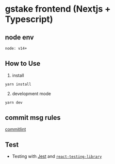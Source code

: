 # gstake frontend (Nextjs + Typescript)

## node env

```bash
node: v14+
```

## How to Use

1. install

```bash
yarn install
```

2. development mode

```bash
yarn dev
```

## commit msg rules

[commitlint](https://github.com/conventional-changelog/commitlint/tree/master/@commitlint/config-conventional)

## Test

-   Testing with [Jest](https://jestjs.io/) and [`react-testing-library`](https://testing-library.com/docs/react-testing-library/intro)
